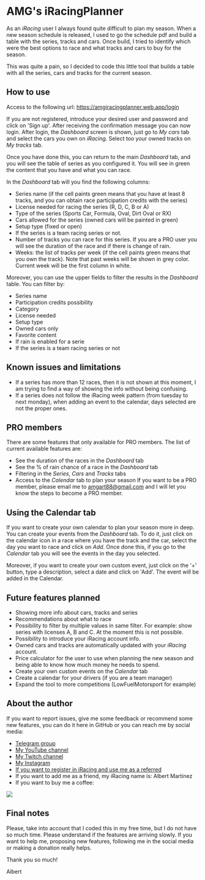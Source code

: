 # AMG's iRacingPlanner
As an *iRacing* user I always found quite difficult to plan my season. When a new season schedule is released,
I used to go the schedule pdf and build a table with the series, tracks and cars. Once build, I tried to identify
which were the best options to race and what tracks and cars to buy for the season.

This was quite a pain, so I decided to code this little tool that builds a table with all the series, cars and
tracks for the current season.

## How to use
Access to the following url: https://amgiracingplanner.web.app/login

If you are not registered, introduce your desired user and password and click on 'Sign up'. After receiving the
confirmation message you can now login.
After login, the *Dashboard* screen is shown, just go to *My cars* tab and select the cars you own on *iRacing*.
Select too your owned tracks on *My tracks* tab.

Once you have done this, you can return to the main *Dashboard* tab, and you will see the table of series
as you configured it.
You will see in green the content that you have and what you can race.

In the *Dashboard* tab will you find the following columns:
*   Series name (if the cell paints green means that you have at least 8 tracks, and you can obtain race participation credits with the series)
*   License needed for racing the series (R, D, C, B or A)
*   Type of the series (Sports Car, Formula, Oval, Dirt Oval or RX)
*   Cars allowed for the series (owned cars will be painted in green)
*   Setup type (fixed or open)
*   If the series is a team racing series or not.
*   Number of tracks you can race for this series. If you are a PRO user you will see the duration of the race and if there is change of rain.
*   Weeks: the list of tracks per week (if the cell paints green means that you own the track).
    Note that past weeks will be shown in grey color. Current week will be the first column in white.


Moreover, you can use the upper fields to filter the results in the *Dashboard* table. You can filter by:
*   Series name
*   Participation credits possibility
*   Category
*   License needed
*   Setup type
*   Owned cars only
*   Favorite content
*   If rain is enabled for a serie
*   If the series is a team racing series or not

## Known issues and limitations
*   If a series has more than 12 races, then it is not shown at this moment, I am trying to find a way of showing the info without being confusing.
*   If a series does not follow the iRacing week pattern (from tuesday to next monday), when adding an event to the calendar, days selected are not the proper ones.

## PRO members
There are some features that only available for PRO members. The list of current available features are:
*   See the duration of the races in the *Dashboard* tab
*   See the % of rain chance of a race in the *Dashboard* tab
*   Filtering in the *Series*, *Cars* and *Tracks* tabs
*   Access to the *Calendar* tab to plan your season
    If you want to be a PRO member, please email me to amgart88@gmail.com and I will let you know the steps to become a PRO member.

## Using the Calendar tab
If you want to create your own calendar to plan your season more in deep. You can create your events from the *Dashboard* tab.
To do it, just click on the calendar icon in a race where you have the track and the car, select the day you want to race and click on *Add*.
Once done this, if you go to the *Calendar* tab you will see the events in the day you selected.

Moreover, if you want to create your own custom event, just click on the '+' button, type a description, select a date and click on 'Add'. The event will be added in the Calendar.

## Future features planned
*   Showing more info about cars, tracks and series
*   Recommendations about what to race
*   Possibility to filter by multiple values in same filter. For example: show series with licenses A, B and C. At the moment this is not possible.
*   Possibility to introduce your iRacing account info.
*   Owned cars and tracks are automatically updated with your *iRacing* account.
*   Price calculator for the user to use when planning the new season and being able to know how much money he needs to spend.
*   Create your own custom events on the *Calendar* tab
*   Create a calendar for your drivers (if you are a team manager)
*   Expand the tool to more competitions (LowFuelMotorsport for example)

## About the author
If you want to report issues, give me some feedback or recommend some new features, you can do it here in
GitHub or you can reach me by social media:

*   [Telegram group](t.me/amgiRacingPlanner)
*   [My YouTube channel](https://www.youtube.com/channel/UC5TSGSOsf1KE2zjnFFJTSfw)
*   [My Twitch channel](https://www.twitch.tv/amgart88)
*   [My Instagram](https://www.instagram.com/amg.art/)
*   [If you want to register in iRacing and use me as a referred](https://www.iracing.com/membership/?refid=366160)
*   If you want to add me as a friend, my iRacing name is: Albert Martínez
*   If you want to buy me a coffee:

[![](https://www.paypalobjects.com/es_ES/ES/i/btn/btn_donate_LG.gif)](https://paypal.me/amgart88)

## Final notes
Please, take into account that I coded this in my free time, but I do not have so much time. Please understand
if the features are arriving slowly.
If you want to help me, proposing new features, following me in the social media or making a donation
really helps.

Thank you so much!

Albert